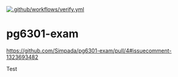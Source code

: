 [![.github/workflows/verify.yml](https://github.com/Simpada/pg6301-exam/actions/workflows/verify.yml/badge.svg)](https://github.com/Simpada/pg6301-exam/actions/workflows/verify.yml)

# pg6301-exam

https://github.com/Simpada/pg6301-exam/pull/4#issuecomment-1323693482

Test
